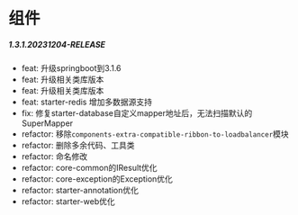 # 组件

##### 1.3.1.20231204-RELEASE

* feat: 升级springboot到3.1.6
* feat: 升级相关类库版本
* feat: 升级相关类库版本
* feat: starter-redis 增加多数据源支持
* fix: 修复starter-database自定义mapper地址后，无法扫描默认的SuperMapper
* refactor: 移除`components-extra-compatible-ribbon-to-loadbalancer`模块
* refactor: 删除多余代码、工具类
* refactor: 命名修改
* refactor: core-common的IResult优化
* refactor: core-exception的Exception优化
* refactor: starter-annotation优化
* refactor: starter-web优化

